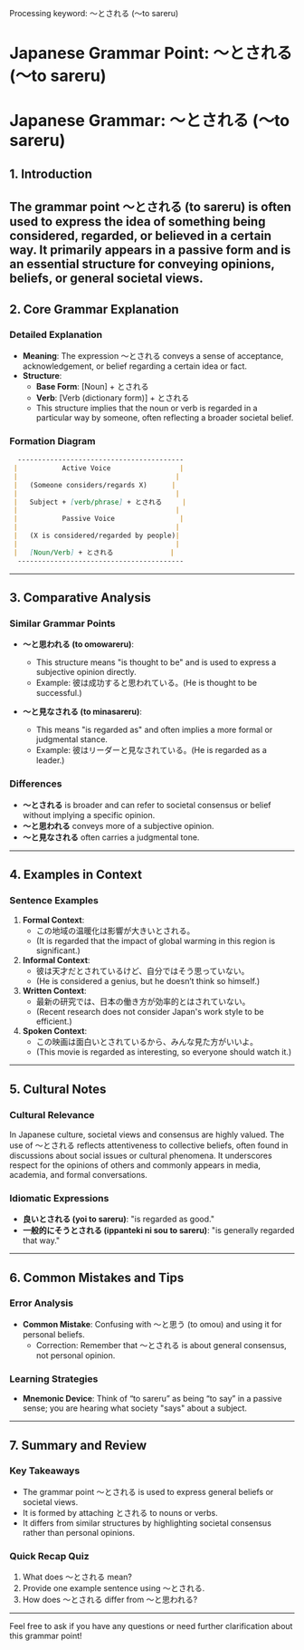 Processing keyword: ～とされる (〜to sareru)
# Japanese Grammar Point: ～とされる (〜to sareru)
# Japanese Grammar: ～とされる (〜to sareru)
## 1. Introduction
The grammar point ～とされる (to sareru) is often used to express the idea of something being considered, regarded, or believed in a certain way. It primarily appears in a passive form and is an essential structure for conveying opinions, beliefs, or general societal views.
---
## 2. Core Grammar Explanation
### Detailed Explanation
- **Meaning**: The expression ～とされる conveys a sense of acceptance, acknowledgement, or belief regarding a certain idea or fact.
- **Structure**: 
  - **Base Form**: [Noun] + とされる
  - **Verb**: [Verb (dictionary form)] + とされる
  - This structure implies that the noun or verb is regarded in a particular way by someone, often reflecting a broader societal belief.
### Formation Diagram
```markdown
  -----------------------------------------
 |           Active Voice                 |
 |                                       |
 |   (Someone considers/regards X)      |
 |                                       |
 |   Subject + [verb/phrase] + とされる     |
 |                                       |
 |           Passive Voice                |
 |                                       |
 |   (X is considered/regarded by people)|
 |                                       |
 |   [Noun/Verb] + とされる              |
  -----------------------------------------
```
---
## 3. Comparative Analysis
### Similar Grammar Points
- **～と思われる (to omowareru)**: 
  - This structure means "is thought to be" and is used to express a subjective opinion directly.
  - Example: 彼は成功すると思われている。(He is thought to be successful.)
  
- **～と見なされる (to minasareru)**: 
  - This means "is regarded as" and often implies a more formal or judgmental stance.
  - Example: 彼はリーダーと見なされている。(He is regarded as a leader.)
### Differences
- **～とされる** is broader and can refer to societal consensus or belief without implying a specific opinion.
- **～と思われる** conveys more of a subjective opinion.
- **～と見なされる** often carries a judgmental tone.
---
## 4. Examples in Context
### Sentence Examples
1. **Formal Context**: 
   - この地域の温暖化は影響が大きいとされる。
   - (It is regarded that the impact of global warming in this region is significant.)
2. **Informal Context**:
   - 彼は天才だとされているけど、自分ではそう思っていない。
   - (He is considered a genius, but he doesn’t think so himself.)
3. **Written Context**:
   - 最新の研究では、日本の働き方が効率的とはされていない。
   - (Recent research does not consider Japan's work style to be efficient.)
4. **Spoken Context**:
   - この映画は面白いとされているから、みんな見た方がいいよ。
   - (This movie is regarded as interesting, so everyone should watch it.)
---
## 5. Cultural Notes
### Cultural Relevance
In Japanese culture, societal views and consensus are highly valued. The use of ～とされる reflects attentiveness to collective beliefs, often found in discussions about social issues or cultural phenomena. It underscores respect for the opinions of others and commonly appears in media, academia, and formal conversations.
### Idiomatic Expressions
- **良いとされる (yoi to sareru)**: "is regarded as good."
- **一般的にそうとされる (ippanteki ni sou to sareru)**: "is generally regarded that way."
---
## 6. Common Mistakes and Tips
### Error Analysis
- **Common Mistake**: Confusing with ～と思う (to omou) and using it for personal beliefs.
  - Correction: Remember that ～とされる is about general consensus, not personal opinion.
### Learning Strategies
- **Mnemonic Device**: Think of “to sareru” as being “to say” in a passive sense; you are hearing what society "says" about a subject.
---
## 7. Summary and Review
### Key Takeaways
- The grammar point ～とされる is used to express general beliefs or societal views.
- It is formed by attaching とされる to nouns or verbs.
- It differs from similar structures by highlighting societal consensus rather than personal opinions.
### Quick Recap Quiz
1. What does ～とされる mean?
2. Provide one example sentence using ～とされる.
3. How does ～とされる differ from ～と思われる?
---
Feel free to ask if you have any questions or need further clarification about this grammar point!
